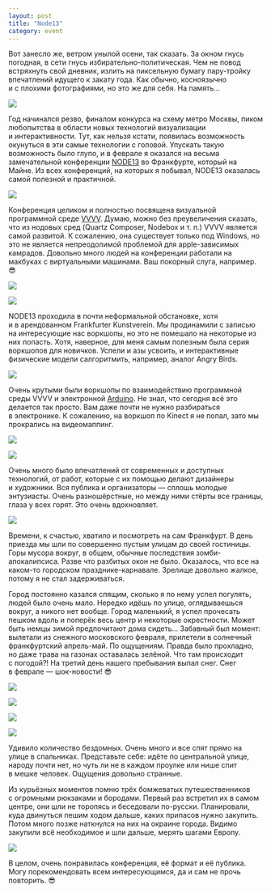 ```yaml
---
layout: post
title: "Node13"
category: event
---
```

Вот занесло же, ветром унылой осени, так сказать. За окном гнусь погодная, в&#160;сети гнусь избирательно-политическая. Чем не повод встряхнуть свой дневник, излить на пиксельную бумагу пару-тройку впечатлений идущего к&#160;закату года. Как обычно, косноязычно и&#160;с&#160;плохими фотографиями, но это же для себя. На память...

![](https://ic.pics.livejournal.com/quillcraft/13449910/320986/320986_original.jpg)

Год начинался резво, финалом конкурса на схему метро Москвы, пиком любопытства в&#160;области новых технологий визуализации и&#160;интерактивности. Тут, как нельзя кстати, появилась возможность окунуться в&#160;эти самые технологии с&#160;головой. Упускать такую возможность было глупо, и&#160;в&#160;феврале я оказался на весьма замечательной конференции [NODE13](https://node13.vvvv.org/) во Франкфурте, который на Майне. Из всех конференций, на которых я побывал, NODE13 оказалась самой полезной и&#160;практичной.

![](https://ic.pics.livejournal.com/quillcraft/13449910/319527/319527_original.jpg)

Конференция целиком и&#160;полностью посвящена визуальной программной среде [VVVV](https://vvvv.org/). Думаю, можно без преувеличения сказать, что из нодовых сред (Quartz Composer, Nodebox и&#160;т.&#160;п.) VVVV является самой развитой. К&#160;сожалению, она существует только под Windows, но это не является непреодолимой проблемой для apple-зависимых камрадов. Довольно много людей на конференции работали на макбуках с&#160;виртуальными машинами. Ваш покорный слуга, например. 😎

![](https://ic.pics.livejournal.com/quillcraft/13449910/323507/323507_original.jpg)

![](https://ic.pics.livejournal.com/quillcraft/13449910/321388/321388_original.jpg)

NODE13 проходила в&#160;почти неформальной обстановке, хотя и&#160;в&#160;арендованном Frankfurter Kunstverein. Мы продинамили с&#160;записью на интересующие нас воркшопы, но это не помешало на некоторые из них попасть. Хотя, наверное, для меня самым полезным была серия воркшопов для новичков. Успели и&#160;азы усвоить, и&#160;интерактивные физические модели салгоритмить, например, аналог Angry Birds.

![](https://ic.pics.livejournal.com/quillcraft/13449910/321241/321241_original.jpg)

Очень крутыми были воркшопы по взаимодействию программной среды VVVV и&#160;электронной [Arduino](https://www.arduino.cc/). Не знал, что сегодня всё это делается так просто. Вам даже почти не нужно разбираться в&#160;электронике. К&#160;сожалению, на воркшоп по Kinect я не попал, зато мы прокрались на видеомаппинг.

![](https://ic.pics.livejournal.com/quillcraft/13449910/321869/321869_original.jpg)

![](https://ic.pics.livejournal.com/quillcraft/13449910/322271/322271_original.jpg)

Очень много было впечатлений от современных и&#160;доступных технологий, от работ, которые с&#160;их помощью делают дизайнеры и&#160;художники. Вся публика и&#160;организаторы&#160;— сплошь молодые энтузиасты. Очень разношёрстные, но между ними стёрты все границы, глаза у&#160;всех горят. Это очень вдохновляет.

![](https://ic.pics.livejournal.com/quillcraft/13449910/322759/322759_original.jpg)

Времени, к&#160;счастью, хватило и&#160;посмотреть на сам Франкфурт. В&#160;день приезда мы шли по совершенно пустым улицам до своей гостиницы. Горы мусора вокруг, в&#160;общем, обычные последствия зомби-апокалипсиса. Разве что разбитых окон не было. Оказалось, что все на каком-то городском празднике-карнавале. Зрелище довольно жалкое, потому я не стал задерживаться.

Город постоянно казался спящим, сколько я по нему успел погулять, людей было очень мало. Нередко идёшь по улице, оглядываешься вокруг, а&#160;никого нет вообще. Город маленький, я успел прочесать пешком вдоль и&#160;поперёк весь центр и&#160;некоторые окрестности. Может быть немцы зимой предпочитают дома сидеть... Забавный был момент: вылетали из снежного московского февраля, прилетели в&#160;солнечный франкфуртский апрель-май. По ощущениям. Правда было прохладно, но даже трава на газонах оставалась зелёной. Что там происходит с&#160;погодой?! На третий день нашего пребывания выпал снег. Снег в&#160;феврале&#160;— шок-новости! 😎

![](https://ic.pics.livejournal.com/quillcraft/13449910/324377/324377_original.jpg)

![](https://ic.pics.livejournal.com/quillcraft/13449910/324167/324167_original.jpg)

![](https://ic.pics.livejournal.com/quillcraft/13449910/324008/324008_original.jpg)

![](https://ic.pics.livejournal.com/quillcraft/13449910/324755/324755_original.jpg)

Удивило количество бездомных. Очень много и&#160;все спят прямо на улице в&#160;спальниках. Представьте себе: идёте по центральной улице, народу почти нет, но чуть ли не в&#160;каждом проулке или нише спит в&#160;мешке человек. Ощущения довольно странные.

Из курьёзных моментов помню трёх бомжеватых путешественников с&#160;огромными рюкзаками и&#160;бородами. Первый раз встретил их в&#160;самом центре, они шли не торопясь и&#160;беседовали по-русски. Планировали, куда двинуться пешим ходом дальше, каких припасов нужно закупить. Потом много позже наткнулся на них на окраине города. Видимо закупили всё необходимое и&#160;шли дальше, мерять шагами Европу.

![](https://ic.pics.livejournal.com/quillcraft/13449910/323183/323183_original.jpg)

В&#160;целом, очень понравилась конференция, её формат и&#160;её публика. Могу порекомендовать всем интересующимся, да и&#160;сам не прочь повторить. 😎
